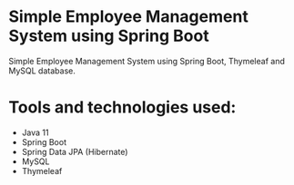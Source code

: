 # Simple Employee Management System using Spring Boot

Simple Employee Management System using Spring Boot, Thymeleaf and MySQL database.


# Tools and technologies used:

- Java 11
- Spring Boot
- Spring Data JPA (Hibernate)
- MySQL
- Thymeleaf




